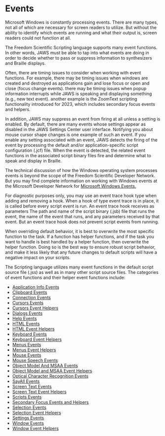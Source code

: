 # Events

Microsoft Windows is constantly processing events. There are many types,
not all of which are necessary for screen readers to utilize. But
without the ability to identify which events are running and what their
output is, screen readers could not function at all.

The Freedom Scientific Scripting language supports many event functions.
In other words, JAWS must be able to tap into what events are doing in
order to decide whether to pass or suppress information to synthesizers
and Braille displays.

Often, there are timing issues to consider when working with event
functions. For example, there may be timing issues when windows are
created and destroyed as applications gain and lose focus or open and
close (focus change events). there may be timing issues when popup
information interrupts while JAWS is speaking and displaying something
(e.g., new text event). another example is the ZoomText scripting
functionality introduced for 2023, which includes secondary focus events
and helpers.

In addition, JAWS may suppress an event from firing at all unless a
setting is enabled. By default, there are many events whose settings
appear as disabled in the JAWS Settings Center user interface. Notifying
you about mouse cursor shape changes is one example of such an event. If
you enable any setting associated with an event, JAWS detects the firing
of the event by processing the default and/or application-specific
script configuration (.jcf) file. When the event is detected, the
related event functions in the associated script binary files fire and
determine what to speak and display in Braille.

The technical discussion of how the Windows operating system processes
events is beyond the scope of the Freedom Scientific Developer Network.
But you may find complete information on working with Windows events at
the Microsoft Developer Network for [Microsoft Windows
Events.](http://msdn.microsoft.com/en-us/library/windows/desktop/aa964766(v=vs.85).aspx)

For diagnostic purposes only, you may use an event trace hook type when
adding and removing a hook. When a hook of type event trace is in place,
it is called before every script event is run. An event trace hook
receives as parameters The path and name of the script binary (.jsb)
file that runs the event, the name of the event that runs, and any
parameters received by that event. But an event trace hook does not
prevent script events from running.

When overriding default behavior, it is best to overwrite the most
specific function to the task. If a function has helper functions, and
if the task you want to handle is best handled by a helper function,
then overwrite the helper function. Doing so is the best way to ensure
robust script behavior, and make it less likely that any future changes
to default scripts will have a negative impact on your scripts.

The Scripting language utilizes many event functions in the default
script source file (.jss) as well as in many other script source files.
The categories of event functions and their helper event functions
include:

- [Application Info Events](Events/Application_Info_Events.html)
- [Clipboard Events](Events/Clipboard_Events.html)
- [Connection Events](Events/Connection_Events.html)
- [Cursors Events](Events/Cursors_Events.html)
- [Cursors Event Helpers](Events/Cursors_Event_Helpers.html)
- [Dialogs Events](Events/Dialogs_Events.html)
- [Help Events](Events/Help_Events.html)
- [HTML Events](Events/HTML_Events.html)
- [HTML Event Helpers](Events/HTML_Event_Helpers.html)
- [Keyboard Events](Events/Keyboard_Events.html)
- [Keyboard Event Helpers](Events/Keyboard_Event_Helpers.html)
- [Menus Events](Events/Menus_Events.html)
- [Menus Event Helpers](Events/Menus_Event_Helpers.html)
- [Mouse Events](Events/Mouse_Events.html)
- [Mouse Speech Events](Events/Mouse_Speech_Events.html)
- [Object Model And MSAA
  Events](Events/Object_Model_and_MSAA_Events.html)
- [Object Model and MSAA Event
  Helpers](Events/Object_Model_and_MSAA_Event_Helpers.html)
- [Optical Character Recognition
  Events](Events/Optical_Character_Recognition_Events.html)
- [SayAll Events](Events/SayAll_Events.html)
- [Screen Text Events](Events/Screen_Text_Events.html)
- [Screen Text Event Helpers](Events/Screen_Text_Event_Helpers.html)
- [Scripts Events](Events/Scripts_Events.html)
- [Secondary Focus Events and
  Helpers](Events/Secondary_Focus_Events_and_Helpers.html)
- [Selection Events](Events/Selection_Events.html)
- [Selection Event Helpers](Events/Selection_Event_Helpers.html)
- [Settings Events](Events/Settings_Events.html)
- [Window Events](Events/Window_Events.html)
- [Window Event Helpers](Events/Window_Event_Helpers.html)

